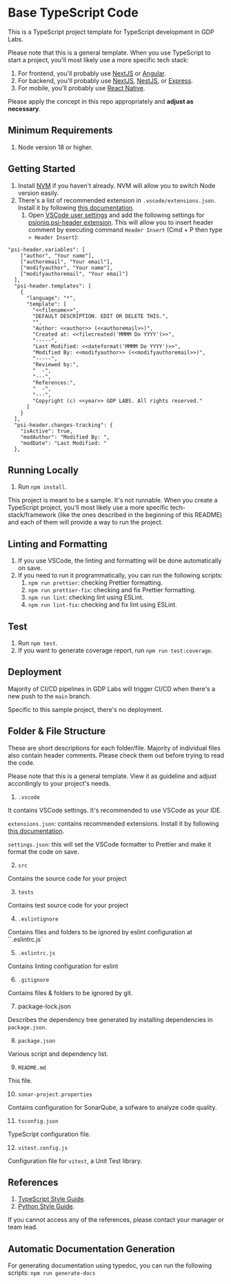 # Base TypeScript Code

This is a TypeScript project template for TypeScript development in GDP Labs.

Please note that this is a general template. When you use TypeScript to start a project, you'll most likely use a more specific tech stack:

1. For frontend, you'll probably use [NextJS](https://nextjs.org) or [Angular](https://angular.io/).
2. For backend, you'll probably use [NextJS](https://nextjs.org), [NestJS](https://nestjs.com/), or [Express](https://expressjs.com/).
3. For mobile, you'll probably use [React Native](https://reactnative.dev/).

Please apply the concept in this repo appropriately and **adjust as necessary**.

## Minimum Requirements

1. Node version 18 or higher.

## Getting Started

1. Install [NVM](https://github.com/nvm-sh/nvm) if you haven't already. NVM will allow you to switch Node version easily.
2. There's a list of recommended extension in `.vscode/extensions.json`. Install it by following [this documentation](https://code.visualstudio.com/docs/editor/extension-marketplace#_recommended-extensions).
   1. Open [VSCode user settings](https://code.visualstudio.com/docs/getstarted/settings) and add the following settings for [psioniq.psi-header extension](https://marketplace.visualstudio.com/items?itemName=psioniq.psi-header). This will allow you to insert header comment by executing command `Header Insert` (Cmd + P then type `> Header Insert`):

```
"psi-header.variables": [
    ["author", "Your name"],
    ["authoremail", "Your email"],
    ["modifyauthor", "Your name"],
    ["modifyauthoremail", "Your email"]
  ],
  "psi-header.templates": [
    {
      "language": "*",
      "template": [
        "<<filename>>",
        "DEFAULT DESCRIPTION. EDIT OR DELETE THIS.",
        "",
        "Author: <<author>> (<<authoremail>>)",
        "Created at: <<filecreated('MMMM Do YYYY')>>",
        "-----",
        "Last Modified: <<dateformat('MMMM Do YYYY')>>",
        "Modified By: <<modifyauthor>> (<<modifyauthoremail>>)",
        "-----",
        "Reviewed by:",
        "  -",
        "---",
        "References:",
        "  -",
        "---",
        "Copyright (c) <<year>> GDP LABS. All rights reserved."
      ]
    }
  ],
  "psi-header.changes-tracking": {
    "isActive": true,
    "modAuthor": "Modified By: ",
    "modDate": "Last Modified: "
  },
```

## Running Locally

1. Run `npm install`.

This project is meant to be a sample. It's not runnable. When you create a TypeScript project, you'll most likely use a more specific tech-stack/framework (like the ones described in the beginning of this README) and each of them will provide a way to run the project.

## Linting and Formatting

1. If you use VSCode, the linting and formatting will be done automatically on save.
2. If you need to run it programmatically, you can run the following scripts:
   1. `npm run prettier`: checking Prettier formatting.
   2. `npm run prettier-fix`: checking and fix Prettier formatting.
   3. `npm run lint`: checking lint using ESLint.
   4. `npm run lint-fix`: checking and fix lint using ESLint.

## Test

1. Run `npm test`.
2. If you want to generate coverage report, run `npm run test:coverage`.

## Deployment

Majority of CI/CD pipelines in GDP Labs will trigger CI/CD when there's a new push to the `main` branch.

Specific to this sample project, there's no deployment.

## Folder & File Structure

These are short descriptions for each folder/file. Majority of individual files also contain header comments. Please check them out before trying to read the code.

Please note that this is a general template. View it as guideline and adjust accordingly to your project's needs.

1. `.vscode`

It contains VSCode settings. It's recommended to use VSCode as your IDE.

`extensions.json`: contains recommended extensions. Install it by following [this documentation](https://code.visualstudio.com/docs/editor/extension-marketplace#_recommended-extensions).

`settings.json`: this will set the VSCode formatter to Prettier and make it format the code on save.

2. `src`

Contains the source code for your project

3. `tests`

Contains test source code for your project

4. `.eslintignore`

Contains files and folders to be ignored by eslint configuration at ``.eslintrc.js`

5. `.eslintrc.js`

Contains linting configuration for eslint

6. `.gitignore`

Contains files & folders to be ignored by git.

7. package-lock.json

Describes the dependency tree generated by installing dependencies in `package.json`.

8. `package.json`

Various script and dependency list.

9. `README.md`

This file.

10. `sonar-project.properties`

Contains configuration for SonarQube, a sofware to analyze code quality.

11. `tsconfig.json`

TypeScript configuration file.

12. `vitest.config.js`

Configuration file for `vitest`, a Unit Test library.

## References

1. [TypeScript Style Guide](https://docs.google.com/document/d/1LNgP9RUv2XILrLHE1Vto2TfbraA6CaOBq4TtzFmfDzc).
2. [Python Style Guide](https://docs.google.com/document/d/1uRggCrHnVfDPBnG641FyQBwUwLoFw0kTzNqRm92vUwM).

If you cannot access any of the references, please contact your manager or team lead.

## Automatic Documentation Generation

For generating documentation using typedoc, you can run the following scripts:
`npm run generate-docs`
